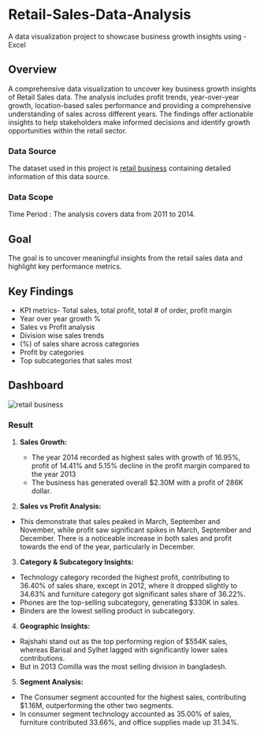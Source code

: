 # Retail-Sales-Data-Analysis
A data visualization project to showcase business growth insights using - Excel


## Overview
A comprehensive data visualization to uncover key business growth insights of Retail Sales data. The analysis includes profit trends, year-over-year growth, location-based sales performance and providing a comprehensive understanding of sales across different years. The findings offer actionable insights to help stakeholders make informed decisions and identify growth opportunities within the retail sector.

### Data Source
The dataset used in this project is [retail business](https://drive.google.com/file/d/1DrDU_4GB8KsYfnPOhvDZq792sbvpv5Ub/view?usp=sharing) containing detailed information of this data source.

### Data Scope
Time Period : The analysis covers data from 2011 to 2014.

## Goal
The goal is to uncover meaningful insights from the retail sales data and highlight key performance metrics.

## Key Findings
- KPI metrics- Total sales, total profit, total # of order, profit margin
- Year over year growth %
- Sales vs Profit analysis
- Division wise sales trends
- (%) of sales share across categories
- Profit by categories
- Top subcategories that sales most



## Dashboard

![retail business ](https://github.com/user-attachments/assets/918fb164-b742-45e5-abb3-64d93aa79923)


### Result

1. **Sales Growth:**
   - The year 2014 recorded as highest sales with growth of 16.95%, profit of 14.41% and  5.15% decline in the profit margin compared to the year 2013
   - The business has generated overall $2.30M with a profit of 286K dollar.

2. **Sales vs Profit Analysis:**
  - This demonstrate that sales peaked in March, September and November, while profit saw significant spikes in March, September and December. There is a noticeable increase in both sales and profit towards the end of the year, particularly in December.


3. **Category & Subcategory Insights:**
  - Technology category recorded the highest profit, contributing to 36.40% of sales share, except in 2012, where it dropped slightly to 34.63% and furniture category got significant sales share of 36.22%.
  - Phones are the top-selling subcategory, generating $330K in sales.
  - Binders are the lowest selling product in subcategory.


4. **Geographic Insights:**
  - Rajshahi stand out as the top performing region of $554K sales, whereas Barisal and Sylhet lagged with significantly lower sales contributions.
  - But in 2013 Comilla was the most selling division in bangladesh.


5. **Segment Analysis:**
  - The Consumer segment accounted for the highest sales, contributing  $1.16M, outperforming the other two segments.
  - In consumer segment technology accounted as 35.00%  of sales, furniture contributed 33.66%, and office supplies made up 31.34%.
    




  



  


